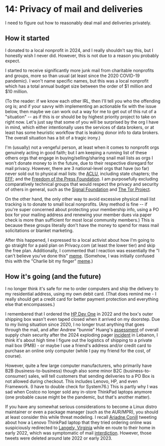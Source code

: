 # 14: Privacy of mail and deliveries

I need to figure out how to reasonably deal mail and deliveries privately.

## How it started

I donated to a local nonprofit in 2024, and I really shouldn't say this, but I honestly wish I never
did.  However, this is not due to a reason you probably expect.

I started to receive significantly more junk mail from charitable nonprofits and groups, more so
than usual (at least since the 2020 COVID-19 pandemic).  I won't name specific names, but this was a
local nonprofit which has a total annual budget size between the order of $1 million and $10
million.<!--more-->

(To the reader: if we know each other IRL, then I'll tell you who the offending org is; and if your
savvy with implementing an actionable fix with the issue below, then maybe we can work out a way for
me to get out of this rut of a "situation" -- as if this is or should be by highest priority project
to take on right now.  Let's just say that some of you will be surprised by the org I have in mind,
which either intentionally uses the services of data brokers, or at least has some heuristic
workflow that is leaking donor info to data brokers.  The overall situation has a bit of a tragic
irony.)

I'm (usually) not a vengeful person, at least when it comes to nonprofit orgs genuinely acting in
good faith; but I am keeping a running list of these others orgs that engage in
buying/selling/sharing snail mail lists as orgs I won't donate money to in the future, due to their
respective disregard for mail privacy.  However, there are 3 national-level orgs that have (so far)
never sold out to physical mail lists: the [ACLU](https://www.aclu.org/), including state chapters;
the [EFF](https://www.eff.org/); and the [Freedom of the Press Foundation](https://freedom.press/).
I am purposefully excluding comparatively technical groups that would respect the privacy and
security of others in general, such as the [Signal Foundation](https://en.wikipedia.org/wiki/Signal_Foundation)
and [The Tor Project](https://en.wikipedia.org/wiki/The_Tor_Project).

On the other hand, the only other way to avoid excessive physical mail list tracking is to donate to
small local nonprofits.  (Any method is fine -- if you're super concerned about protecting your
membership info, using a PO box for your mailing address and renewing your member dues via paper
check is more than sufficient for most local community members.)  This is because these groups
literally don't have the money to spend for mass mail solicitations or blanket marketing.

After this happened, I expressed to a local activist about how I'm going to go straight for a paid
plan on Privacy.com (at least the lower tier) and skip the free plan.  Additionally, I commented
that I reaction was essentially the "I can't believe you've done this"
[meme](https://knowyourmeme.com/memes/i-cant-believe-youve-done-this).  (Somehow, I was initially
confused this with the "Charlie bit my finger" [meme](https://en.wikipedia.org/wiki/Charlie_Bit_My_Finger).)

## How it's going (and the future)

I no longer think it's safe for me to order computers and ship the delivery to my residential
address, using my own debit card.  (That does remind me - I really should get a credit card for
better payment protection and everything else that encompasses.)

I remembered that I ordered the [HP Dev One](https://hpdevone.com/) in 2022 and the box's outer
shipping box wasn't even taped closed when it arrived on my doorstep.  Due to my living situation
since 2020, I no longer trust anything that goes through the mail, and after Andrew "bunnie" Huang's
[assessment](https://www.bunniestudios.com/blog/2024/turning-everyday-gadgets-into-bombs-is-a-bad-idea/)
of overall supply chain security after the 2024 exploding pager
[incident](https://en.wikipedia.org/wiki/2024_Lebanon_electronic_device_attacks) in Lebanon, I think
it's about high time I figure out the logistics of shipping to a private mail box (PMB) - or maybe I
use a friend's address and/or credit card to purchase an online only computer (while I pay my friend
for the cost, of course).

However, quite a few large computer manufacturers, who primarily have B2B (business-to-business)
though also some minor B2C (business-to-consumer) sales, will tell customers that sending deliveries
to a PO Box is not allowed during checkout.  This includes Lenovo, HP, and even Framework.  (I have
to double check for System76.)  This is partly why I was sad when Costco no longer sold any in-store
ThinkPad laptops anymore (one probable cause might be the pandemic, but that's another matter).

If you have any somewhat serious considerations to become a Linux distro maintainer or even a
package manager (such as the AUR/MPR), you should at least consider this while threat modeling.  I
recall [Ariadne Conill](https://ariadne.space/) tweeting about how a Lenovo ThinkPad laptop that
they tried ordering online was suspiciously redirected to [Langely, Virginia](https://en.wikipedia.org/wiki/Langley,_Virginia)
while en route to their home in early 2022, which was symptomatic of mail
[interdiction](https://en.wikipedia.org/wiki/Interdiction#United_States).  However, those tweets
were deleted around late 2022 or early 2023.
